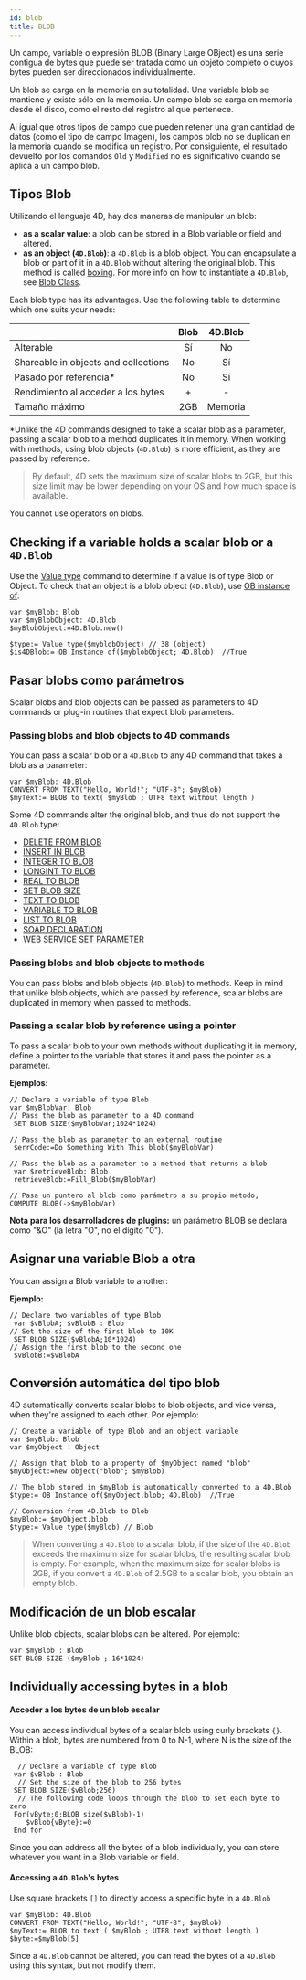 ```yaml
---
id: blob
title: BLOB
---
```


Un campo, variable o expresión BLOB (Binary Large OBject) es una serie contigua de bytes que puede ser tratada como un objeto completo o cuyos bytes pueden ser direccionados individualmente.

Un blob se carga en la memoria en su totalidad. Una variable blob se mantiene y existe sólo en la memoria. Un campo blob se carga en memoria desde el disco, como el resto del registro al que pertenece.

Al igual que otros tipos de campo que pueden retener una gran cantidad de datos (como el tipo de campo Imagen), los campos blob no se duplican en la memoria cuando se modifica un registro. Por consiguiente, el resultado devuelto por los comandos `Old` y `Modified` no es significativo cuando se aplica a un campo blob.

## Tipos Blob

Utilizando el lenguaje 4D, hay dos maneras de manipular un blob:

- **as a scalar value**: a blob can be stored in a Blob variable or field and altered.
- **as an object (`4D.Blob`)**: a `4D.Blob` is a blob object. You can encapsulate a blob or part of it in a `4D.Blob` without altering the original blob. This method is called [boxing](https://en.wikipedia.org/wiki/Object_type_(object-oriented_programming)#Boxing). For more info on how to instantiate a `4D.Blob`, see [Blob Class](../API/BlobClass.md).

Each blob type has its advantages. Use the following table to determine which one suits your needs:

|                                      | Blob | 4D.Blob |
| ------------------------------------ |:----:|:-------:|
| Alterable                            |  Sí  |   No    |
| Shareable in objects and collections |  No  |   Sí    |
| Pasado por referencia\*            |  No  |   Sí    |
| Rendimiento al acceder a los bytes   |  +   |    -    |
| Tamaño máximo                        | 2GB  | Memoria |

\*Unlike the 4D commands designed to take a scalar blob as a parameter, passing a scalar blob to a method duplicates it in memory. When working with methods, using blob objects (`4D.Blob`) is more efficient, as they are passed by reference.

> By default, 4D sets the maximum size of scalar blobs to 2GB, but this size limit may be lower depending on your OS and how much space is available.

You cannot use operators on blobs.

## Checking if a variable holds a scalar blob or a `4D.Blob`

Use the [Value type](https://doc.4d.com/4dv19R/help/command/en/page1509.html) command to determine if a value is of type Blob or Object. To check that an object is a blob object (`4D.Blob`), use [OB instance of](https://doc.4d.com/4dv19R/help/command/en/page1731.html):

```4d
var $myBlob: Blob
var $myBlobObject: 4D.Blob
$myBlobObject:=4D.Blob.new()

$type:= Value type($myblobObject) // 38 (object)
$is4DBlob:= OB Instance of($myblobObject; 4D.Blob)  //True
```

## Pasar blobs como parámetros

Scalar blobs and blob objects can be passed as parameters to 4D commands or plug-in routines that expect blob parameters.

### Passing blobs and blob objects to 4D commands

You can pass a scalar blob or a `4D.Blob` to any 4D command that takes a blob as a parameter:

```4d
var $myBlob: 4D.Blob
CONVERT FROM TEXT("Hello, World!"; "UTF-8"; $myBlob)
$myText:= BLOB to text( $myBlob ; UTF8 text without length )
```

Some 4D commands alter the original blob, and thus do not support the `4D.Blob` type:

- [DELETE FROM BLOB](https://doc.4d.com/4dv19/help/command/en/page560.html)
- [INSERT IN BLOB](https://doc.4d.com/4dv19/help/command/en/page559.html)
- [INTEGER TO BLOB](https://doc.4d.com/4dv19/help/command/en/page548.html)
- [LONGINT TO BLOB](https://doc.4d.com/4dv19/help/command/en/page550.html)
- [REAL TO BLOB](https://doc.4d.com/4dv19/help/command/en/page552.html)
- [SET BLOB SIZE](https://doc.4d.com/4dv19/help/command/en/page606.html)
- [TEXT TO BLOB](https://doc.4d.com/4dv19/help/command/en/page554.html)
- [VARIABLE TO BLOB](https://doc.4d.com/4dv19/help/command/en/page532.html)
- [LIST TO BLOB](https://doc.4d.com/4dv19/help/command/en/page556.html)
- [SOAP DECLARATION](https://doc.4d.com/4dv19/help/command/en/page782.html)
- [WEB SERVICE SET PARAMETER](https://doc.4d.com/4dv19/help/command/en/page777.html)

### Passing blobs and blob objects to methods

You can pass blobs and blob objects (`4D.Blob`) to methods. Keep in mind that unlike blob objects, which are passed by reference, scalar blobs are duplicated in memory when passed to methods.

### Passing a scalar blob by reference using a pointer

To pass a scalar blob to your own methods without duplicating it in memory, define a pointer to the variable that stores it and pass the pointer as a parameter.

**Ejemplos:**

```4d
// Declare a variable of type Blob
var $myBlobVar: Blob
// Pass the blob as parameter to a 4D command
 SET BLOB SIZE($myBlobVar;1024*1024)
```

```4d
// Pass the blob as parameter to an external routine
 $errCode:=Do Something With This blob($myBlobVar)
```

```4d
// Pass the blob as a parameter to a method that returns a blob
 var $retrieveBlob: Blob
 retrieveBlob:=Fill_Blob($myBlobVar)
```

```4d
// Pasa un puntero al blob como parámetro a su propio método,
COMPUTE BLOB(->$myBlobVar)
```

**Nota para los desarrolladores de plugins:** un parámetro BLOB se declara como "&O" (la letra "O", no el dígito "0").

## Asignar una variable Blob a otra

You can assign a Blob variable to another:

**Ejemplo:**

```4d
// Declare two variables of type Blob
 var $vBlobA; $vBlobB : Blob
// Set the size of the first blob to 10K
 SET BLOB SIZE($vBlobA;10*1024)
// Assign the first blob to the second one
 $vBlobB:=$vBlobA
```

## Conversión automática del tipo blob

4D automatically converts scalar blobs to blob objects, and vice versa, when they're assigned to each other. Por ejemplo:

```4d
// Create a variable of type Blob and an object variable
var $myBlob: Blob
var $myObject : Object

// Assign that blob to a property of $myObject named "blob"
$myObject:=New object("blob"; $myBlob)

// The blob stored in $myBlob is automatically converted to a 4D.Blob
$type:= OB Instance of($myObject.blob; 4D.Blob)  //True

// Conversion from 4D.Blob to Blob
$myBlob:= $myObject.blob
$type:= Value type($myBlob) // Blob
```

> When converting a `4D.Blob` to a scalar blob, if the size of the `4D.Blob` exceeds the maximum size for scalar blobs, the resulting scalar blob is empty. For example, when the maximum size for scalar blobs is 2GB, if you convert a `4D.Blob` of 2.5GB to a scalar blob, you obtain an empty blob.

## Modificación de un blob escalar

Unlike blob objects, scalar blobs can be altered. Por ejemplo:

```4d
var $myBlob : Blob
SET BLOB SIZE ($myBlob ; 16*1024)
```

## Individually accessing bytes in a blob

#### Acceder a los bytes de un blob escalar

You can access individual bytes of a scalar blob using curly brackets `{}`. Within a blob, bytes are numbered from 0 to N-1, where N is the size of the BLOB:

```4d
  // Declare a variable of type Blob
 var $vBlob : Blob
  // Set the size of the blob to 256 bytes
 SET BLOB SIZE($vBlob;256)
  // The following code loops through the blob to set each byte to zero
 For(vByte;0;BLOB size($vBlob)-1)
    $vBlob{vByte}:=0
 End for
```

Since you can address all the bytes of a blob individually, you can store whatever you want in a Blob variable or field.

#### Accessing a `4D.Blob`'s bytes

Use square brackets `[]` to directly access a specific byte in a `4D.Blob`

```4d
var $myBlob: 4D.Blob
CONVERT FROM TEXT("Hello, World!"; "UTF-8"; $myBlob)
$myText:= BLOB to text ( $myBlob ; UTF8 text without length )
$byte:=$myBlob[5]
```

Since a `4D.Blob` cannot be altered, you can read the bytes of a `4D.Blob` using this syntax, but not modify them.
